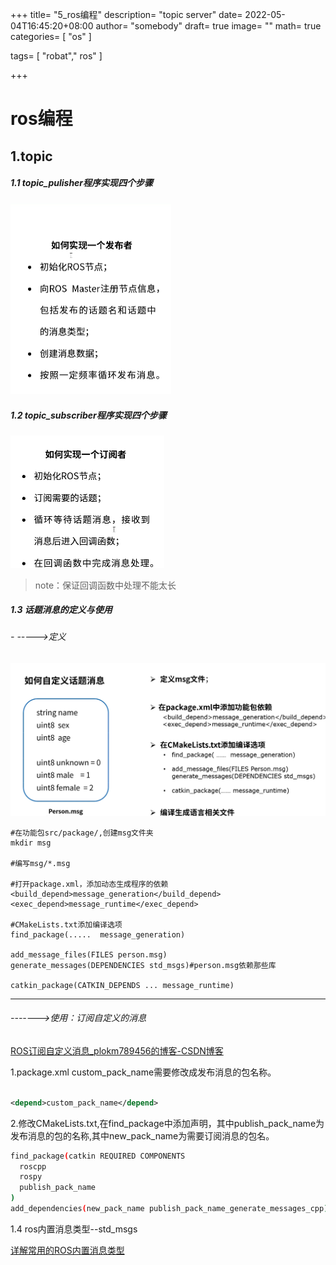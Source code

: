 +++
title= "5_ros编程"
description= "topic server"
date= 2022-05-04T16:45:20+08:00
author= "somebody"
draft= true
image= "" 
math= true
categories= [
    "os"
]

tags=  [
    "robat"," ros"
]

+++

# ros编程

## 1.topic



##### 1.1 topic_pulisher程序实现四个步骤

<img src="images/image-20220504163646864.png" alt="image-20220504163646864" style="zoom: 50%;" />

##### 1.2 topic_subscriber程序实现四个步骤



<img src="images/image-20220504165029460.png" alt="image-20220504165029460" style="zoom: 50%;" />

<br/>

> note：保证回调函数中处理不能太长

##### 1.3 话题消息的定义与使用

###### - ----->定义

<img src="images/image-20220504170019694.png" alt="image-20220504170019694" style="zoom:50%;" />

~~~
#在功能包src/package/,创建msg文件夹
mkdir msg

#编写msg/*.msg

#打开package.xml，添加动态生成程序的依赖
<build_depend>message_generation</build_depend>
<exec_depend>message_runtime</exec_depend>

#CMakeLists.txt添加编译选项
find_package(.....  message_generation)

add_message_files(FILES person.msg)
generate_messages(DEPENDENCIES std_msgs)#person.msg依赖那些库

catkin_package(CATKIN_DEPENDS ... message_runtime)

~~~

******* ********************

######  ------->使用：订阅自定义的消息

[ROS订阅自定义消息_plokm789456的博客-CSDN博客](https://blog.csdn.net/plokm789456/article/details/79290592?ops_request_misc=%7B%22request%5Fid%22%3A%22165166505916781667830593%22%2C%22scm%22%3A%2220140713.130102334..%22%7D&request_id=165166505916781667830593&biz_id=0&utm_medium=distribute.pc_search_result.none-task-blog-2~all~baidu_landing_v2~default-2-79290592.142^v9^pc_search_result_control_group,157^v4^new_style&utm_term=ros+订阅自定义消息&spm=1018.2226.3001.4187)

1.package.xml custom_pack_name需要修改成发布消息的包名称。

~~~xml

<depend>custom_pack_name</depend>
~~~
2.修改CMakeLists.txt,在find_package中添加声明，其中publish_pack_name为发布消息的包的名称,其中new_pack_name为需要订阅消息的包名。

~~~bash
find_package(catkin REQUIRED COMPONENTS
  roscpp
  rospy
  publish_pack_name
)
add_dependencies(new_pack_name publish_pack_name_generate_messages_cpp)
~~~

1.4 ros内置消息类型--std_msgs

[详解常用的ROS内置消息类型](https://blog.csdn.net/qq_30193419/article/details/111867500?utm_medium=distribute.pc_relevant.none-task-blog-2~default~baidujs_title~default-0.pc_relevant_default&spm=1001.2101.3001.4242.1&utm_relevant_index=3)

